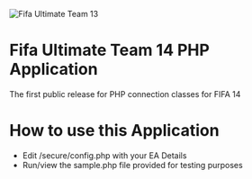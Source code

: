 ![Fifa Ultimate Team 13](http://officialrtv.com/wp-content/uploads/2013/07/FIFA14logoTEXTrgb.jpg)

# Fifa Ultimate Team 14 PHP Application

The first public release for PHP connection classes for FIFA 14

# How to use this Application

* Edit /secure/config.php with your EA Details
* Run/view the sample.php file provided for testing purposes
